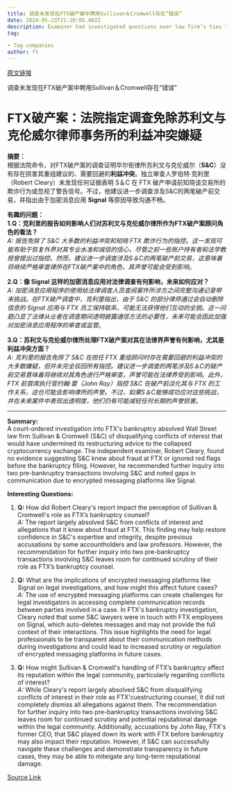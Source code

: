 ```yaml
---
title: 调查未发现在FTX破产案中聘用Sullivan＆Cromwell存在“错误”
date: 2024-05-23T21:20:05.482Z
description: Examiner had investigated questions over law firm’s ties to bankrupt crypto exchange and founder Sam Bankman-Fried
tag: 

- Tag companies
author: ft
---
```


[原文链接](https://ft.com/content/e786aae9-0def-466d-b92d-5cd2dd2b3c67)

调查未发现在FTX破产案中聘用Sullivan＆Cromwell存在“错误”

# FTX破产案：法院指定调查免除苏利文与克伦威尔律师事务所的利益冲突嫌疑 

**摘要：**  
根据法院命令，对FTX破产案的调查证明华尔街律所苏利文与克伦威尔（**S&C**）没有存在损害其重组建议的、需要回避的**利益冲突**。独立审查人罗伯特·克利里（Robert Cleary）未发现任何证据表明 S＆C 在 FTX 破产申请前知晓该交易所的欺诈行为或忽视了警告信号。不过，他建议进一步调查涉及S&C的两笔破产前交易，并指出由于加密消息应用 **Signal** 等原因导致沟通不畅。 

**有趣的问题：**  
**1.Q：克利里的报告如何影响人们对苏利文与克伦威尔律所作为FTX破产案顾问角色的看法？**  
*A: 报告免除了 S&C 大多数的利益冲突和知晓 FTX 欺诈行为的指控。这一发现可能有助于恢复外界对其专业水准和诚信的信心，尽管之前一些账户持有者和法学教授曾提出过指控。然而，建议进一步调查涉及S＆C的两笔破产前交易，这意味着将继续严格审查律所在FTX破产案中的角色，其声誉可能会受到影响*。 

**2.Q：像 Signal 这样的加密消息应用对法律调查有何影响，未来如何应对？**  
*A: 加密消息应用程序的使用给法律调查人员查阅案件所涉方之间完整沟通记录带来挑战。在FTX破产调查中，克利里指出，由于 S&C 的部分律师通过会自动删除信息的 Signal 应用与 FTX 员工保持联系，可能无法获得他们互动的全貌。这一问题凸显了法律从业者在调查期间透明披露通信方法的必要性，未来可能会因此加强对加密消息应用程序的审查或监管*。 

**3.Q：苏利文与克伦威尔律所处理FTX破产案对其在法律界声誉有何影响，尤其是利益冲突方面？**  
*A: 克利里的报告免除了 S&C 在担任 FTX 重组顾问时存在需要回避的利益冲突的大多数嫌疑，但并未完全驳回所有指控。建议进一步调查的两笔涉及S＆C的破产前交易意味着将继续对其角色进行严格审查，声誉可能在法律界受到影响。此外，FTX 前首席执行官约翰·雷（John Ray）指控 S&C 在破产前淡化其与 FTX 的工作关系，这也可能会影响律所的声誉。不过，如果S＆C能够成功应对这些挑战，并在未来案件中表现出透明度，他们仍有可能减轻任何长期的声誉损害*。

---

**Summary:**  
A court-ordered investigation into FTX's bankruptcy absolved Wall Street law firm Sullivan & Cromwell (S&C) of disqualifying conflicts of interest that would have undermined its restructuring advice to the collapsed cryptocurrency exchange. The independent examiner, Robert Cleary, found no evidence suggesting S&C knew about fraud at FTX or ignored red flags before the bankruptcy filing. However, he recommended further inquiry into two pre-bankruptcy transactions involving S&C and noted gaps in communication due to encrypted messaging platforms like Signal.

**Interesting Questions:**  
1. **Q:** How did Robert Cleary's report impact the perception of Sullivan & Cromwell's role as FTX’s bankruptcy counsel?  
    *A:* The report largely absolved S&C from conflicts of interest and allegations that it knew about fraud at FTX. This finding may help restore confidence in S&C's expertise and integrity, despite previous accusations by some accountholders and law professors. However, the recommendation for further inquiry into two pre-bankruptcy transactions involving S&C leaves room for continued scrutiny of their role as FTX’s bankruptcy counsel.
   
2. **Q:** What are the implications of encrypted messaging platforms like Signal on legal investigations, and how might this affect future cases?  
    *A:* The use of encrypted messaging platforms can create challenges for legal investigators in accessing complete communication records between parties involved in a case. In FTX's bankruptcy investigation, Cleary noted that some S&C lawyers were in touch with FTX employees on Signal, which auto-deletes messages and may not provide the full context of their interactions. This issue highlights the need for legal professionals to be transparent about their communication methods during investigations and could lead to increased scrutiny or regulation of encrypted messaging platforms in future cases.
   
3. **Q:** How might Sullivan & Cromwell's handling of FTX’s bankruptcy affect its reputation within the legal community, particularly regarding conflicts of interest?  
    *A:* While Cleary's report largely absolved S&C from disqualifying conflicts of interest in their role as FTX'cuestructuring counsel, it did not completely dismiss all allegations against them. The recommendation for further inquiry into two pre-bankruptcy transactions involving S&C leaves room for continued scrutiny and potential reputational damage within the legal community. Additionally, accusations by John Ray, FTX's former CEO, that S&C played down its work with FTX before bankruptcy may also impact their reputation. However, if S&C can successfully navigate these challenges and demonstrate transparency in future cases, they may be able to miteigate any long-term reputational damage.

[Source Link](https://ft.com/content/e786aae9-0def-466d-b92d-5cd2dd2b3c67)

